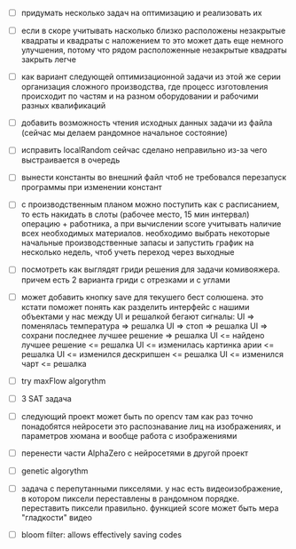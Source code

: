 - [ ] придумать несколько задач на оптимизацию и реализовать их
- [ ] если в скоре учитывать насколько близко расположены незакрытые квадраты и квадраты с наложением то это может дать еще немного улучшения, потому что рядом расположенные незакрытые квадраты закрыть легче
- [ ] как вариант следующей оптимизационной задачи из этой же серии организация сложного производства, где процесс изготовления происходит по частям и на разном оборудовании и рабочими разных квалификаций
- [ ] добавить возможность чтения исходных данных задачи из файла (сейчас мы делаем рандомное начальное состояние)
- [ ] исправить localRandom сейчас сделано неправильно из-за чего выстраивается в очередь
- [ ] вынести константы во внешний файл чтоб не требовался перезапуск программы при изменении констант
- [ ] с производственным планом можно поступить как с расписанием, то есть накидать в слоты (рабочее место, 15 мин интервал) операцию + работника, а при вычислении score учитывать наличие всех необходимых материалов. необходимо выбрать некоторые начальные производственные запасы и запустить график на несколько недель, чтоб учеть переход через выходные
- [ ] посмотреть как выглядят гриди решения для задачи комивояжера. причем есть 2 варианта гриди с отрезками и с углами
- [ ] может добавить кнопку save для текушего бест солюшена. это кстати поможет понять как разделить интерфейс с нашими объектами у нас между UI и решалкой бегают сигналы:
    UI => поменялась температура => решалка
    UI => стоп => решалка
    UI => сохрани последнее лучшее решение => решалка
    UI <= найдено лучшее решение <= решалка
    UI <= изменилась картинка арии <= решалка
    UI <= изменился дескрипшен <= решалка
    UI <= изменился чарт <= решалка

- [ ] try maxFlow algorythm
- [ ] 3 SAT задача 
- [ ] следующий проект может быть по opencv там как раз точно понадобятся нейросети это распознавание лиц на изображениях, и параметров хюмана и вообще работа с изображениями
- [ ] перенести части AlphaZero с нейросетями в другой проект
- [ ] genetic algorythm
- [ ] задача с перепутанными пикселями. у нас есть видеоизображение, в котором пиксели переставлены в рандомном порядке. переставить пиксели правильно. функцией score может быть мера "гладкости" видео
- [ ] bloom filter: allows effectively saving codes


